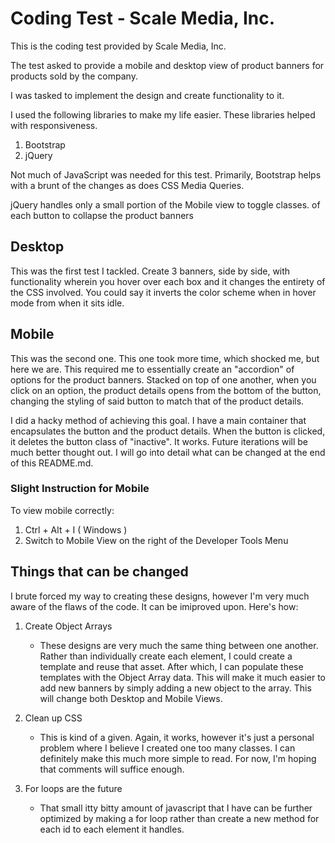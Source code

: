 # Coding Test - Scale Media, Inc.

This is the coding test provided by Scale Media, Inc. 

The test asked to provide a mobile and desktop view of product banners for products sold by the company. 

I was tasked to implement the design and create functionality to it.

I used the following libraries to make my life easier. These libraries helped with responsiveness.

1. Bootstrap
2. jQuery

Not much of JavaScript was needed for this test. Primarily, Bootstrap helps with a brunt of the changes as does CSS Media Queries.

jQuery handles only a small portion of the Mobile view to toggle classes. of each button to collapse the product banners 

## Desktop

This was the first test I tackled. 
Create 3 banners, side by side, with functionality wherein you hover over each box and it changes the entirety of the CSS involved. You could say it inverts the color scheme when in hover mode from when it sits idle.

## Mobile

This was the second one. This one took more time, which shocked me, but here we are. This required me to essentially create an "accordion" of options for the product banners. Stacked on top of one another, when you click on an option, the product details opens from the bottom of the button, changing the styling of said button to match that of the product details. 

I did a hacky method of achieving this goal. I have a main container that encapsulates the button and the product details. When the button is clicked, it deletes the button class of "inactive". It works. Future iterations will be much better thought out. I will go into detail what can be changed at the end of this README.md.

### Slight Instruction for Mobile

To view mobile correctly:

1. Ctrl + Alt + I ( Windows ) 
2. Switch to Mobile View on the right of the Developer Tools Menu




## Things that can be changed

I brute forced my way to creating these designs, however I'm very much aware of the flaws of the code. It can be imiproved upon. Here's how: 

1. Create Object Arrays
    * These designs are very much the same thing between one another. Rather than individually create each element, I could create a template and reuse that asset. After which, I can populate these templates with the Object Array data. This will make it much easier to add new banners by simply adding a new object to the array. This will change both Desktop and Mobile Views.

2. Clean up CSS
    * This is kind of a given. Again, it works, however it's just a personal problem where I believe I created one too many classes. I can definitely make this much more simple to read. For now, I'm hoping that comments will suffice enough. 

3. For loops are the future
    * That small itty bitty amount of javascript that I have can be further optimized by making a for loop rather than create a new method for each id to each element it handles.














